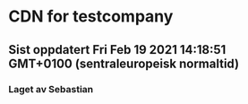 
# CDN for testcompany
## Sist oppdatert Fri Feb 19 2021 14:18:51 GMT+0100 (sentraleuropeisk normaltid)
### Laget av Sebastian
